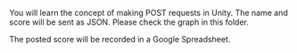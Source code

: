 You will learn the concept of making POST requests in Unity.
The name and score will be sent as JSON.
Please check the graph in this folder.

The posted score will be recorded in a Google Spreadsheet.

